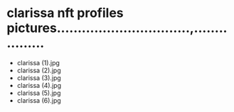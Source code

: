 # clarissa nft profiles pictures................................,.................
- clarissa (1).jpg
- clarissa (2).jpg
- clarissa (3).jpg
- clarissa (4).jpg
- clarissa (5).jpg
- clarissa (6).jpg
